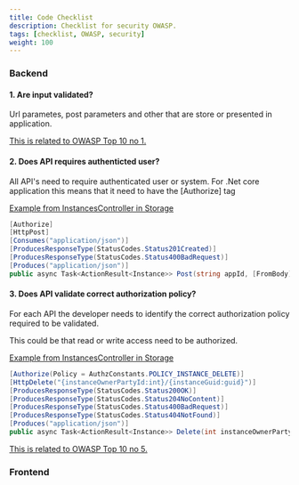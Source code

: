 ```yaml
---
title: Code Checklist
description: Checklist for security OWASP.
tags: [checklist, OWASP, security]
weight: 100
---
```


### Backend 

#### 1. Are input validated? 

Url parametes, post parameters and other that are store or presented in application. 


[This is related to OWASP Top 10 no 1.](https://owasp.org/www-project-top-ten/2017/A1_2017-Injection)

#### 2. Does API requires authenticted user? 

All API's need to require authenticated user or system. For .Net core application this means that it need to have the [Authorize] tag

[Example from InstancesController in Storage](https://github.com/Altinn/altinn-studio/blob/master/src/Altinn.Platform/Altinn.Platform.Storage/Storage/Controllers/InstancesController.cs#L284)

```c#
[Authorize]
[HttpPost]
[Consumes("application/json")]
[ProducesResponseType(StatusCodes.Status201Created)]
[ProducesResponseType(StatusCodes.Status400BadRequest)]
[Produces("application/json")]
public async Task<ActionResult<Instance>> Post(string appId, [FromBody] Instance instance)
```


#### 3. Does API validate correct authorization policy?

For each API the developer needs to identify the correct authorization policy required to be validated. 

This could be that read or write access need to be authorized.

[Example from InstancesController in Storage](https://github.com/Altinn/altinn-studio/blob/master/src/Altinn.Platform/Altinn.Platform.Storage/Storage/Controllers/InstancesController.cs#L356)


```c#
[Authorize(Policy = AuthzConstants.POLICY_INSTANCE_DELETE)]
[HttpDelete("{instanceOwnerPartyId:int}/{instanceGuid:guid}")]
[ProducesResponseType(StatusCodes.Status200OK)]
[ProducesResponseType(StatusCodes.Status204NoContent)]
[ProducesResponseType(StatusCodes.Status400BadRequest)]
[ProducesResponseType(StatusCodes.Status404NotFound)]
[Produces("application/json")]
public async Task<ActionResult<Instance>> Delete(int instanceOwnerPartyId, Guid instanceGuid, [FromQuery] bool hard)
```
[This is related to OWASP Top 10 no 5.](https://owasp.org/www-project-top-ten/2017/A5_2017-Broken_Access_Control)

### Frontend